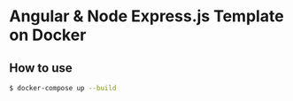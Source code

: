 # Angular & Node Express.js Template on Docker

## How to use

```bash
$ docker-compose up --build
```